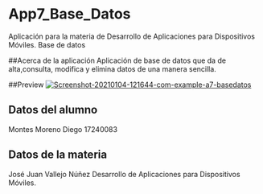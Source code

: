 # App7_Base_Datos
Aplicación para la materia de Desarrollo de Aplicaciones para Dispositivos Móviles.
Base de datos 


##Acerca de la aplicación
Aplicación de base de datos que da de alta,consulta, modifica y elimina datos de una manera sencilla.

##Preview
<a href="https://ibb.co/Jqq08Tq"><img src="https://i.ibb.co/hcchrNc/Screenshot-20210104-121644-com-example-a7-basedatos.jpg" alt="Screenshot-20210104-121644-com-example-a7-basedatos" border="0"></a>

## Datos del alumno
Montes Moreno Diego 
17240083

## Datos de la materia
José Juan Vallejo Núñez
Desarrollo de Aplicaciones para Dispositivos Móviles.



